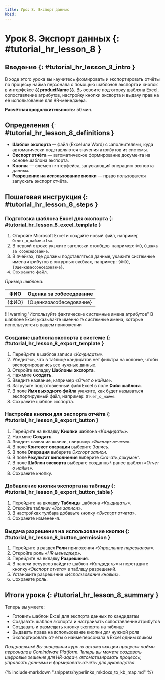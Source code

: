 ```yaml
---
title: Урок 8. Экспорт данных
kbId:
---
```


# Урок 8. Экспорт данных {: #tutorial_hr_lesson_8 }

## Введение {: #tutorial_hr_lesson_8_intro }

В ходе этого урока вы научитесь формировать и экспортировать отчёты по процессу найма персонала с помощью шаблонов экспорта и кнопок в интерфейсе **{{ productName }}**. Вы освоите подготовку шаблона Excel, сопоставление атрибутов, настройку кнопки экспорта и выдачу прав на её использование для HR-менеджера.

**Расчётная продолжительность:** 50 мин.

## Определения {: #tutorial_hr_lesson_8_definitions }

- **Шаблон экспорта** — файл (Excel или Word) с заполнителями, куда автоматически подставляются значения атрибутов из системы.
- **Экспорт отчёта** — автоматическое формирование документа на основе шаблона экспорта.
- **Кнопка** — элемент интерфейса, запускающий операцию экспорта данных.
- **Разрешение на использование кнопки** — право пользователя запускать экспорт отчёта.

## Пошаговая инструкция {: #tutorial_hr_lesson_8_steps }

### Подготовка шаблона Excel для экспорта {: #tutorial_hr_lesson_8_excel_template }

1. Откройте Microsoft Excel и создайте новый файл, например `Отчет_о_найме.xlsx`.
2. В первой строке укажите заголовки столбцов, например: `ФИО`, `Оценка за собеседование`.
3. В ячейках, где должны подставляться данные, укажите системные имена атрибутов в фигурных скобках, например: `{ФИО}`, `{Оценказасобеседование}`.
4. Сохраните файл.

_Пример шаблона:_

| ФИО         | Оценка за собеседование |
|-------------|------------------------|
| {ФИО}       | {Оценказасобеседование} |

!!! warning "Используйте фактические системные имена атрибутов"
    В шаблоне Excel указывайте именно те системные имена, которые используются в вашем приложении.

### Создание шаблона экспорта в системе {: #tutorial_hr_lesson_8_export_template }

1. Перейдите в шаблон записи _«Кандидаты»_.
2. Убедитесь, что в таблице кандидатов нет фильтра на колонке, чтобы экспортировались все нужные данные.
3. Откройте вкладку **Шаблоны экспорта**.
4. Нажмите **Создать**.
5. Введите название, например _«Отчет о найме»_.
6. Загрузите подготовленный файл Excel в поле **Файл шаблона**.
7. В поле **Имя выходного файла** укажите, как будет называться экспортируемый файл, например: `Отчет_о_найме`.
8. Сохраните шаблон экспорта.

### Настройка кнопки для экспорта отчёта {: #tutorial_hr_lesson_8_export_button }

1. Перейдите на вкладку **Кнопки** шаблона _«Кандидаты»_.
2. Нажмите **Создать**.
3. Введите название кнопки, например _«Экспорт отчета»_.
4. В поле **Контекст операции** выберите _Запись_.
5. В поле **Операция** выберите _Экспорт записи_.
6. В поле **Результат выполнения** выберите _Скачать документ_.
7. В поле **Шаблон экспорта** выберите созданный ранее шаблон _«Отчет о найме»_.
8. Сохраните кнопку.

### Добавление кнопки экспорта на таблицу {: #tutorial_hr_lesson_8_export_button_table }

1. Перейдите на вкладку **Таблицы** шаблона _«Кандидаты»_.
2. Откройте таблицу _«Все записи»_.
3. В настройках тулбара добавьте кнопку _«Экспорт отчета»_.
4. Сохраните изменения.

### Выдача разрешения на использование кнопки {: #tutorial_hr_lesson_8_button_permission }

1. Перейдите в раздел **Роли** приложения _«Управление персоналом»_.
2. Откройте роль _«HR-менеджер»_.
3. Перейдите на вкладку **Разрешения**.
4. В панели ресурсов найдите шаблон _«Кандидаты»_ и перетащите кнопку _«Экспорт отчета»_ в таблицу разрешений.
5. Установите разрешение _«Использование кнопки»_.
6. Сохраните роль.

## Итоги урока {: #tutorial_hr_lesson_8_summary }

Теперь вы умеете:
- Готовить шаблон Excel для экспорта данных по кандидатам
- Создавать шаблон экспорта и настраивать сопоставление атрибутов
- Создавать и размещать кнопку экспорта на таблице
- Выдавать права на использование кнопки для нужной роли
- Экспортировать отчёты о найме персонала в Excel одним кликом

_Поздравляем! Вы завершили курс по автоматизации процесса найма персонала в Comindware Platform. Теперь вы можете создавать цифровые решения для HR-задач, автоматизировать процессы, управлять данными и формировать отчёты для руководства._

{% include-markdown ".snippets/hyperlinks_mkdocs_to_kb_map.md" %}
